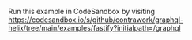 Run this example in CodeSandbox by visiting https://codesandbox.io/s/github/contrawork/graphql-helix/tree/main/examples/fastify?initialpath=/graphql
